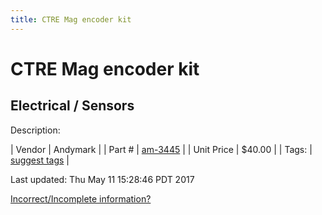 ```yaml
---
title: CTRE Mag encoder kit
---
```


# CTRE Mag encoder kit
## Electrical / Sensors
Description: 	 

| Vendor | Andymark | 
| Part # | [am-3445](http://www.andymark.com/SRX-MAG-Encoder-p/am-3445.htm) | 
| Unit Price | $40.00 | 
| Tags: | [suggest tags](https://docs.google.com/forms/d/e/1FAIpQLSeWyY8v3RgOty-MyWmh9U0iivNYN_molChYyS-0U-o-kOAv_g/viewform) | 

Last updated: Thu May 11 15:28:46 PDT 2017

 [Incorrect/Incomplete information?](https://docs.google.com/forms/d/e/1FAIpQLSeWyY8v3RgOty-MyWmh9U0iivNYN_molChYyS-0U-o-kOAv_g/viewform)